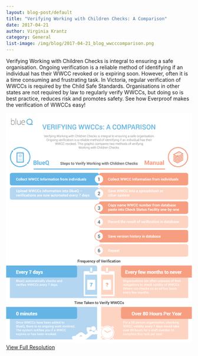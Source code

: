 ```yaml
---
layout: blog-post/default
title: "Verifying Working with Children Checks: A Comparison"
date: 2017-04-21
author: Virginia Krantz
category: General
list-image: /img/blog/2017-04-21_blog_wwcccomparison.png
---
```


Verifying Working with Children Checks is integral to ensuring a safe organisation. Ongoing verification is a reliable method of identifying if an individual has their WWCC revoked or is expiring soon. However, often it is a time consuming and frustrating task. In Victoria, regular verification of WWCCs is required by the Child Safe Standards. Organisations in other states are not required by law to regularly verify WWCCs, but doing so is best practice, reduces risk and promotes safety. See how Everproof makes the verification of WWCCs easy!

<img class="img-center" src="/img/blog/2017-04-21_blog_wwcccomparisongraphic.png" />
<div class="img-helper-text">
    <a href="/img/blog/2017-04-21_blog_wwcccomparisongraphic.png" target="_blank">View Full Resolution</a>
</div>
